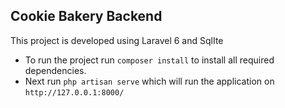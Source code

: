 ## Cookie Bakery Backend

This project is developed using Laravel 6 and SqlIte

* To run the project run `composer install` to install all required dependencies.
* Next run `php artisan serve` which will run the application on `http://127.0.0.1:8000/`


